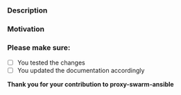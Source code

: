 ### Description

### Motivation

### Please make sure:

- [ ] You tested the changes
- [ ] You updated the documentation accordingly

**Thank you for your contribution to proxy-swarm-ansible**
